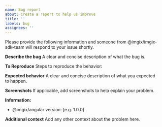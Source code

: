 ```yaml
---
name: Bug report
about: Create a report to help us improve
title: ''
labels: bug
assignees: ''
---
```


Please provide the following information and someone from @imgix/imgix-sdk-team will respond to your issue shortly.

**Describe the bug**
A clear and concise description of what the bug is.

**To Reproduce**
Steps to reproduce the behavior:

**Expected behavior**
A clear and concise description of what you expected to happen.

**Screenshots**
If applicable, add screenshots to help explain your problem.

**Information:**

- @imgix/angular version: [e.g. 1.0.0]

**Additional context**
Add any other context about the problem here.
